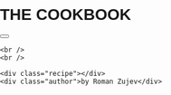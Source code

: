 <html>
  <head>
    <title>COOKBOOK</title>
    <meta charset="UTF-8" />
    <link href="styles/style.css" rel="stylesheet" />
    <!--<link href= "styles/style2.css" rel= "alternate stylesheet">-->
    <link
      href="https://fonts.googleapis.com/css?family=Inconsolata"
      rel="stylesheet"
    />
    <style>
      body {
        padding: 0;
        margin: 0;
        font-family: "Inconsolata", sans-serif;
      }
      .ctg_but1,
      .ctg_but2,
      .ctg_but3,
      .ctg_but4 {
        font-family: "Inconsolata", sans-serif;
        font-weight: 900;
      }
    </style>
    <script type="module" src="scripts/script.js" defer></script>
  </head>

  <body class="main_body">
    <div class="top_section">
      <h1>THE COOKBOOK</h1>
      <button class="theme_btn"></button>
    </div>
    <div class="ribbon">
      <div class="ribbon_content">
        <div class="dropdownM"></div>
        <div class="dropdownS"></div>
        <div class="dropdownB"></div>
        <div class="dropdownF"></div>
        <div class="dropdownO"></div>
      </div>
    </div>

    <br />
    <br />

    <div class="recipe"></div>
    <div class="author">by Roman Zujev</div>

  </body>
</html>
